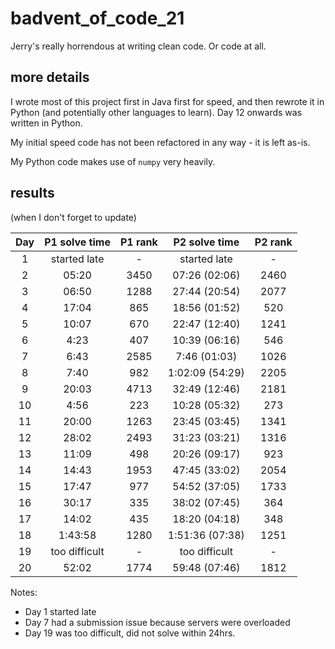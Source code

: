 # badvent_of_code_21

Jerry's really horrendous at writing clean code. Or code at all.



## more details
I wrote most of this project first in Java first for speed, and then rewrote it in Python (and potentially other 
languages to learn). Day 12 onwards was written in Python.

My initial speed code has not been refactored in any way - it is left as-is. 

My Python code makes use of `numpy` very heavily. 

## results 
(when I don't forget to update)

| Day | P1 solve time | P1 rank |  P2 solve time  | P2 rank |
|:---:|:-------------:|:-------:|:---------------:|:-------:|
|  1  | started late  |    -    |  started late   |    -    |
|  2  |     05:20     |  3450   |  07:26 (02:06)  |  2460   |
|  3  |     06:50     |  1288   |  27:44 (20:54)  |  2077   |
|  4  |     17:04     |   865   |  18:56 (01:52)  |   520   |
|  5  |     10:07     |   670   |  22:47 (12:40)  |  1241   |
|  6  |     4:23      |   407   |  10:39 (06:16)  |   546   |
|  7  |     6:43      |  2585   |  7:46 (01:03)   |  1026   |
|  8  |     7:40      |   982   | 1:02:09 (54:29) |  2205   |
|  9  |     20:03     |  4713   |  32:49 (12:46)  |  2181   |
| 10  |     4:56      |   223   |  10:28 (05:32)  |   273   |
| 11  |     20:00     |  1263   |  23:45 (03:45)  |  1341   |
| 12  |     28:02     |  2493   |  31:23 (03:21)  |  1316   |
| 13  |     11:09     |   498   |  20:26 (09:17)  |   923   |
| 14  |     14:43     |  1953   |  47:45 (33:02)  |  2054   |
| 15  |     17:47     |   977   |  54:52 (37:05)  |  1733   |
| 16  |     30:17     |   335   |  38:02 (07:45)  |   364   |
| 17  |     14:02     |   435   |  18:20 (04:18)  |   348   |
| 18  |    1:43:58    |  1280   | 1:51:36 (07:38) |  1251   |
| 19  | too difficult |    -    |  too difficult  |    -    |
| 20  |     52:02     |  1774   |  59:48 (07:46)  |  1812   |

Notes: 

- Day 1 started late
- Day 7 had a submission issue because servers were overloaded
- Day 19 was too difficult, did not solve within 24hrs. 
